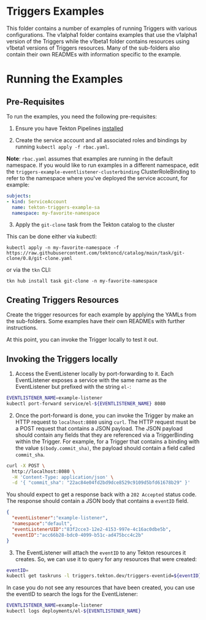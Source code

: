 # Triggers Examples


This folder contains a number of examples of running Triggers with various configurations. The v1alpha1 folder contains
examples that use the v1alpha1 version of the Triggers while the v1beta1 folder contains resources using v1beta1 versions
of Triggers resources. Many of the sub-folders also contain their own READMEs with information specific to the example.

# Running the Examples

## Pre-Requisites
To run the examples, you need the following pre-requisites:

1. Ensure you have Tekton Pipelines [installed](https://github.com/tektoncd/pipeline/blob/master/docs/install.md)

2. Create the service account and all associated roles and bindings by running `kubectl apply -f rbac.yaml`.

**Note**: `rbac.yaml` assumes that examples are running in the default namespace. If you would like to run examples
in a different namespace, edit the `triggers-example-eventlistener-clusterbinding` ClusterRoleBinding to refer to
the namespace where you've deployed the service account, for example:

```yaml
subjects:
- kind: ServiceAccount
  name: tekton-triggers-example-sa
  namespace: my-favorite-namespace
```

3. Apply the `git-clone` task from the Tekton catalog to the cluster

This can be done either via kubectl:

```
kubectl apply -n my-favorite-namespace -f https://raw.githubusercontent.com/tektoncd/catalog/main/task/git-clone/0.8/git-clone.yaml
```

or via the `tkn` CLI:

```
tkn hub install task git-clone -n my-favorite-namespace
```

## Creating Triggers Resources

Create the trigger resources for each example by applying the YAMLs from the sub-folders.  Some examples have 
their own READMEs with further instructions.
   
At this point, you can invoke the Trigger locally to test it out.

## Invoking the Triggers locally

1. Access the EventListener locally by port-forwarding to it. Each EventListener exposes a service with the same name 
   as the EventListener but prefixed with the string `el-`:

```bash
EVENTLISTENER_NAME=example-listener
kubectl port-forward service/el-${EVENTLISTENER_NAME} 8080
```

2. Once the port-forward is done, you can invoke the Trigger by make an HTTP request to `localhost:8080` using `curl`.
The HTTP request must be a POST request that contains a JSON payload. The JSON payload should contain any fields that they are referenced via a TriggerBinding within the Trigger. 
   For example, for a Trigger that contains a binding with the value `$(body.commit_sha)`, the payload should contain a field called `commit_sha`.

   
```bash
curl -X POST \
  http://localhost:8080 \
  -H 'Content-Type: application/json' \
  -d '{ "commit_sha": "22ac84e04fd2bd9dce8529c9109d5bfd61678b29" }'
```

You should expect to get a response back with a `202 Accepted` status code. The response should contain a JSON body that 
contains a `eventID` field. 

```json
{
  "eventListener":"example-listener",
  "namespace":"default",
  "eventListenerUID":"83f2cce3-12e2-4153-997e-4c16ac0dbe5b",
  "eventID":"acc66b28-bdc0-4099-b51c-ad475bcc4c2b"
}
```

3. The EventListener will attach the `eventID` to any Tekton resources it creates. So, we can use it to query for any 
   resources that were created:

```bash
eventID=
kubectl get taskruns -l triggers.tekton.dev/triggers-eventid=${eventID}
```


In case you do not see any resources that have been created, you can use the eventID to search the logs for 
the EventListener:

```bash
EVENTLISTENER_NAME=example-listener
kubectl logs deployments/el-${EVENTLISTENER_NAME}
```
